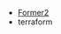 - [Former2](https://aws.amazon.com/blogs/opensource/accelerate-infrastructure-as-code-development-with-open-source-former2/)
- terraform
